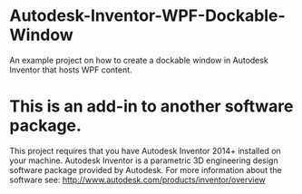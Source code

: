 # Autodesk-Inventor-WPF-Dockable-Window
An example project on how to create a dockable window in Autodesk Inventor that hosts WPF content.

# This is an add-in to another software package.
This project requires that you have Autodesk Inventor 2014+ installed on your machine.
Autodesk Inventor is a parametric 3D engineering design software package provided by Autodesk.
For more information about the software see: http://www.autodesk.com/products/inventor/overview
